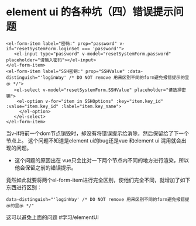 # element ui 的各种坑（四）错误提示问题
```
<el-form-item label="密码:" prop="password" v-if="resetSystemForm.loginSet === 'password'">
   <el-input type="password" v-model="resetSystemForm.password" placeholder="请输入密码"></el-input>
</el-form-item>
<el-form-item label="SSH密钥:" prop="SSHValue" :data-distinguish="'loginWay' /* DO NOT remove 用来区别不同的form避免报错提示的显示 */">
   <el-select v-model="resetSystemForm.SSHValue" placeholder="请选择密钥">
    <el-option v-for="item in SSHOptions" :key="item.key_id" :value="item.key_id" :label="item.key_name">
     </el-option>
   </el-select>
</el-form-item>
```
当v-if将前一个dom节点销毁时，却没有将错误提示给消除，然后保留给了下一个节点上。
这个问题不知道是element ui的bug还是vue 和element ui 混用就会出现的问题。

- 这个问题的原因出在 vue只会比对一下两个节点内不同的地方进行渲染，所以他会保留之前的错误提示。

竟然如此就要将两个el-form-item进行完全区别，使他们完全不同，就增加了如下东西进行区别： 
```
data-distinguish="'loginWay' /* DO NOT remove 用来区别不同的form避免报错提示的显示 */"
```
这可以避免上面的问题
#学习/elementUI 